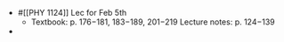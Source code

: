 - #[[PHY 1124]] Lec for Feb 5th
	- Textbook: p. 176−181, 183−189, 201−219
	  Lecture notes: p. 124−139
-